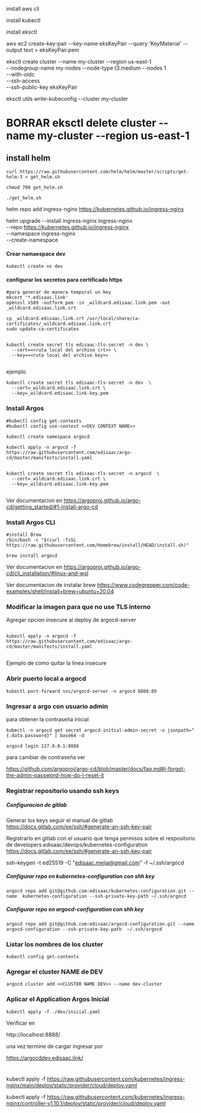 

install aws cli



install kubectl

install eksctl




aws ec2 create-key-pair --key-name eksKeyPair --query 'KeyMaterial' --output text > eksKeyPair.pem




eksctl create cluster --name my-cluster --region us-east-1 \
--nodegroup-name my-nodes --node-type t3.medium --nodes 1 \
--with-oidc \
--ssh-access \
--ssh-public-key eksKeyPair
 



eksctl utils write-kubeconfig --cluster my-cluster

# BORRAR eksctl delete cluster --name my-cluster --region us-east-1




## install helm

```shell
curl https://raw.githubusercontent.com/helm/helm/master/scripts/get-helm-3 > get_helm.sh 

chmod 700 get_helm.sh 

./get_helm.sh
```



helm repo add ingress-nginx https://kubernetes.github.io/ingress-nginx


helm upgrade --install ingress-nginx ingress-nginx \
             --repo https://kubernetes.github.io/ingress-nginx \
             --namespace ingress-nginx \
             --create-namespace


#### Crear namaespace dev

```shell
kubectl create ns dev
```




#### configurar los secretos para certificado https 

```shell
#para generar de manera temporal un key 
mkcert '*.edisaac.link'
openssl x509 -outform pem -in _wildcard.edisaac.link.pem -out _wildcard.edisaac.link.crt

cp _wildcard.edisaac.link.crt /usr/local/share/ca-certificates/_wildcard.edisaac.link.crt
sudo update-ca-certificates


kubectl create secret tls edisaac-tls-secret -n dev \
  --cert=<<ruta local del archivo crt>> \
  --key=<<ruta local del archivo key>> 
 
```

ejemplo

```shell
kubectl create secret tls edisaac-tls-secret -n dev  \
  --cert=_wildcard.edisaac.link.crt \
  --key=_wildcard.edisaac.link-key.pem

```

 
 

### Install Argos

```shell
#kubectl config get-contexts
#kubectl config use-context <<DEV CONTEXT NAME>>

kubectl create namespace argocd

kubectl apply -n argocd -f https://raw.githubusercontent.com/edisaac/argo-cd/master/manifests/install.yaml


kubectl create secret tls edisaac-tls-secret -n argocd  \
  --cert=_wildcard.edisaac.link.crt \
  --key=_wildcard.edisaac.link-key.pem 
   
```

Ver documentacion en https://argoproj.github.io/argo-cd/getting_started/#1-install-argo-cd

### Install Argos CLI

```shell
#install Brew
/bin/bash -c "$(curl -fsSL https://raw.githubusercontent.com/Homebrew/install/HEAD/install.sh)"

brew install argocd
```

Ver documentacion en https://argoproj.github.io/argo-cd/cli_installation/#linux-and-wsl

Ver documentacion de instalar brew https://www.codegrepper.com/code-examples/shell/install+brew+ubuntu+20.04

### Modificar la imagen para que no use TLS interno

Agregar opcion insecure al deploy de argocd-server

```shell

kubectl apply -n argocd -f https://raw.githubusercontent.com/edisaac/argo-cd/master/manifests/install.yaml
 
```

Ejemplo de como quitar la linea insecure


### Abrir puerto local a argocd

```shell
kubectl port-forward svc/argocd-server -n argocd 8888:80
```

### Ingresar a argo con usuario admin



para  obtener la contraseña inicial

```shell
kubectl -n argocd get secret argocd-initial-admin-secret -o jsonpath="{.data.password}" | base64 -d
```
```shell
argocd login 127.0.0.1:8888
```

para cambiar de contraseña ver  

https://github.com/argoproj/argo-cd/blob/master/docs/faq.md#i-forgot-the-admin-password-how-do-i-reset-it 
### Registrar repositorio usando ssh keys

##### Configuracion de gitlab

Generar los keys seguir el manual de gitlab https://docs.gitlab.com/ee/ssh/#generate-an-ssh-key-pair

Registrarlo en gitlab con el usuario que tenga permisos sobre el respositorio de developers.edisaac/devops/kubernetes-configuration   https://docs.gitlab.com/ee/ssh/#generate-an-ssh-key-pair




ssh-keygen -t ed25519 -C "edisaac.mejia@gmail.com" -f ~/.ssh/argocd


##### Configurar repo en kubernetes-configuration con shh key

```shell
argocd repo add git@github.com:edisaac/kubernetes-configuration.git --name  kubernetes-configuration --ssh-private-key-path ~/.ssh/argocd
```


##### Configurar repo en argocd-configuration con shh key

```shell
argocd repo add git@github.com:edisaac/argocd-configuration.git --name  argocd-configuration --ssh-private-key-path  ~/.ssh/argocd
```

 

### Listar los nombres de los cluster

```shell
kubectl config get-contexts
```

### Agregar el cluster NAME de DEV

```shell
argocd cluster add <<CLUSTER NAME DEV>> --name dev-cluster
```

### Aplicar el Application Argos Inicial

```shell
kubectl apply -f ./dev/inicial.yaml
```



Verificar en 

http://localhost:8888/

una vez termine de cargar ingresar por 

https://argocddev.edisaac.link/




#

kubectl apply -f https://raw.githubusercontent.com/kubernetes/ingress-nginx/main/deploy/static/provider/cloud/deploy.yaml

kubectl apply -f https://raw.githubusercontent.com/kubernetes/ingress-nginx/controller-v1.10.1/deploy/static/provider/cloud/deploy.yaml

